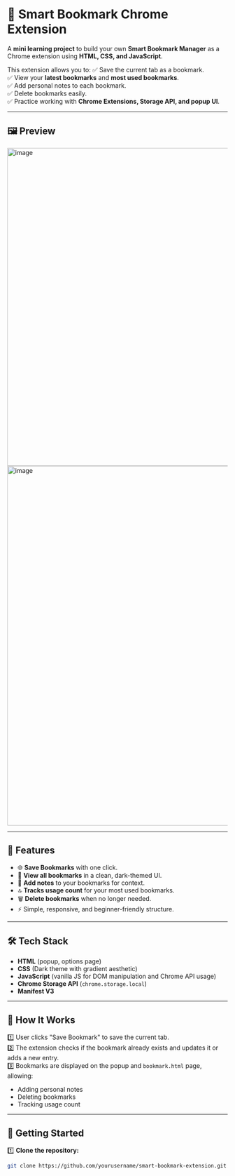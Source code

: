 # 🚀 Smart Bookmark Chrome Extension

A **mini learning project** to build your own **Smart Bookmark Manager** as a Chrome extension using **HTML, CSS, and JavaScript**.

This extension allows you to:
✅ Save the current tab as a bookmark.  
✅ View your **latest bookmarks** and **most used bookmarks**.  
✅ Add personal notes to each bookmark.  
✅ Delete bookmarks easily.  
✅ Practice working with **Chrome Extensions, Storage API, and popup UI**.

---

## 🖼️ Preview

<img width="1679" height="725" alt="image" src="https://github.com/user-attachments/assets/e9be2e0a-0cd9-48ed-a5ce-db3888d9b255" />
<img width="550" height="820" alt="image" src="https://github.com/user-attachments/assets/60c0f0e8-9910-4fae-9dc6-61afe7e7955d" />

---

## 📂 Features

- 🌐 **Save Bookmarks** with one click.
- 📑 **View all bookmarks** in a clean, dark-themed UI.
- 📝 **Add notes** to your bookmarks for context.
- 🔝 **Tracks usage count** for your most used bookmarks.
- 🗑️ **Delete bookmarks** when no longer needed.
- ⚡ Simple, responsive, and beginner-friendly structure.

---

## 🛠️ Tech Stack

- **HTML** (popup, options page)
- **CSS** (Dark theme with gradient aesthetic)
- **JavaScript** (vanilla JS for DOM manipulation and Chrome API usage)
- **Chrome Storage API** (`chrome.storage.local`)
- **Manifest V3**

---

## 🧩 How It Works

1️⃣ User clicks "Save Bookmark" to save the current tab.  
2️⃣ The extension checks if the bookmark already exists and updates it or adds a new entry.  
3️⃣ Bookmarks are displayed on the popup and `bookmark.html` page, allowing:
   - Adding personal notes
   - Deleting bookmarks
   - Tracking usage count

---

## 🚀 Getting Started

1️⃣ **Clone the repository:**
```bash
git clone https://github.com/yourusername/smart-bookmark-extension.git

